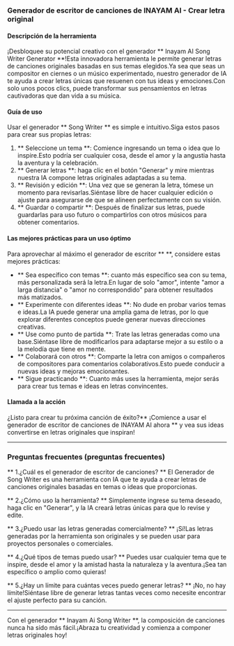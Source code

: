 ### Generador de escritor de canciones de INAYAM AI - Crear letra original

#### Descripción de la herramienta
¡Desbloquee su potencial creativo con el generador ** Inayam AI Song Writer Generator **!Esta innovadora herramienta le permite generar letras de canciones originales basadas en sus temas elegidos.Ya sea que seas un compositor en ciernes o un músico experimentado, nuestro generador de IA te ayuda a crear letras únicas que resuenen con tus ideas y emociones.Con solo unos pocos clics, puede transformar sus pensamientos en letras cautivadoras que dan vida a su música.

#### Guía de uso
Usar el generador ** Song Writer ** es simple e intuitivo.Siga estos pasos para crear sus propias letras:

1. ** Seleccione un tema **: Comience ingresando un tema o idea que lo inspire.Esto podría ser cualquier cosa, desde el amor y la angustia hasta la aventura y la celebración.
2. ** Generar letras **: haga clic en el botón "Generar" y mire mientras nuestra IA compone letras originales adaptadas a su tema.
3. ** Revisión y edición **: Una vez que se generan la letra, tómese un momento para revisarlas.Siéntase libre de hacer cualquier edición o ajuste para asegurarse de que se alineen perfectamente con su visión.
4. ** Guardar o compartir **: Después de finalizar sus letras, puede guardarlas para uso futuro o compartirlos con otros músicos para obtener comentarios.

#### Las mejores prácticas para un uso óptimo
Para aprovechar al máximo el generador de escritor ** **, considere estas mejores prácticas:

- ** Sea específico con temas **: cuanto más específico sea con su tema, más personalizada será la letra.En lugar de solo "amor", intente "amor a larga distancia" o "amor no correspondido" para obtener resultados más matizados.
- ** Experimente con diferentes ideas **: No dude en probar varios temas e ideas.La IA puede generar una amplia gama de letras, por lo que explorar diferentes conceptos puede generar nuevas direcciones creativas.
- ** Use como punto de partida **: Trate las letras generadas como una base.Siéntase libre de modificarlos para adaptarse mejor a su estilo o a la melodía que tiene en mente.
- ** Colaborará con otros **: Comparte la letra con amigos o compañeros de compositores para comentarios colaborativos.Esto puede conducir a nuevas ideas y mejoras emocionantes.
- ** Sigue practicando **: Cuanto más uses la herramienta, mejor serás para crear tus temas e ideas en letras convincentes.

#### Llamada a la acción
¿Listo para crear tu próxima canción de éxito?** ¡Comience a usar el generador de escritor de canciones de INAYAM AI ahora ** y vea sus ideas convertirse en letras originales que inspiran!

---

### Preguntas frecuentes (preguntas frecuentes)

** 1.¿Cuál es el generador de escritor de canciones? **
El Generador de Song Writer es una herramienta con IA que te ayuda a crear letras de canciones originales basadas en temas o ideas que proporcionas.

** 2.¿Cómo uso la herramienta? **
Simplemente ingrese su tema deseado, haga clic en "Generar", y la IA creará letras únicas para que lo revise y edite.

** 3.¿Puedo usar las letras generadas comercialmente? **
¡Sí!Las letras generadas por la herramienta son originales y se pueden usar para proyectos personales o comerciales.

** 4.¿Qué tipos de temas puedo usar? **
Puedes usar cualquier tema que te inspire, desde el amor y la amistad hasta la naturaleza y la aventura.¡Sea tan específico o amplio como quieras!

** 5.¿Hay un límite para cuántas veces puedo generar letras? **
¡No, no hay límite!Siéntase libre de generar letras tantas veces como necesite encontrar el ajuste perfecto para su canción.

---

Con el generador ** Inayam Ai Song Writer **, la composición de canciones nunca ha sido más fácil.¡Abraza tu creatividad y comienza a componer letras originales hoy!